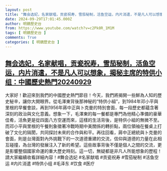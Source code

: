 ```yaml
---
layout: post
title: "舞会选妃，名家献唱，贡瓷祝寿，雪茄秘制，活鱼空运，内片消遣，不是凡人可以想象，揭秘主席的特供小组：中國歷史熱門20240929"
date: 2024-09-29T17:01:45.000Z
author: 明鏡歷史台
from: https://www.youtube.com/watch?v=c2Pk0R_1M1M
tags: [ 明鏡歷史台 ]
comments: True
categories: [ 明鏡歷史台 ]
---
```

<!--1727629305000-->
[舞会选妃，名家献唱，贡瓷祝寿，雪茄秘制，活鱼空运，内片消遣，不是凡人可以想象，揭秘主席的特供小组：中國歷史熱門20240929](https://www.youtube.com/watch?v=c2Pk0R_1M1M)
------

<div>
大家好！歡迎來到我們的中國歷史熱門節目！今天，我們將揭開一些鮮為人知的歷史秘辛，讓你大開眼界。從毛澤東背後那神秘的“特供小組”，到1984年邓小平與里根的早餐會談，再到1956年蔣中正與卜克曼的特別會面，每一段歷史都蘊含著深刻的政治與文化意義。想象一下，毛澤東的每一餐都是專門為他精心準備的豪華佳肴，活魚更是從四面八方空運而來，這樣的生活背後，是特供小組的無微不至。而邓小平與里根的午餐則象徵著冷戰時期中美關係的轉折點，兩位領袖在餐桌上打破了文化的隔閡，共同探討未來的合作與和平。再往回看，蔣中正總統與卜克曼的會面，則是台灣面對內外挑戰下的一次道德重建的交流，信仰與道德的力量在此相互碰撞，為台灣的發展注入了新的希望。這些故事背後不僅是個人之間的交流，更是影響整個國家命運的重大歷史時刻。這一切，無疑都是非凡人所能想象的歷程！請大家繼續收看詳細內容！#舞会选妃 #名家献唱 #贡瓷祝寿 #雪茄秘制 #活鱼空运 #内片消遣 #特供小组 #毛泽东 #饮食 #医疗
</div>

